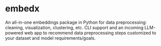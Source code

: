 # embedx

An all-in-one embeddings package in Python for data preprocessing: cleaning, visualization, clustering, etc. CLI support and an incoming LLM-powered web app to recommend data preprocessing steps customized to your dataset and model requirements/goals.
